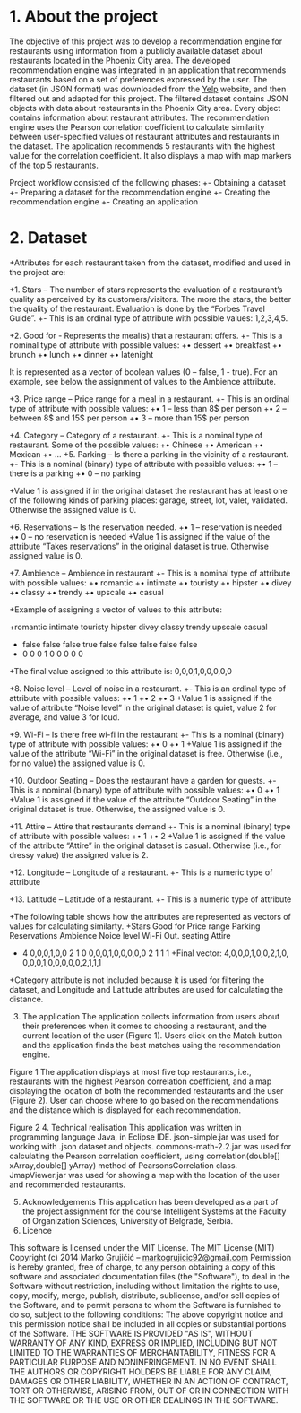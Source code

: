 
# 1. About the project
 
The objective of this project was to develop a recommendation engine for restaurants using information from a publicly available dataset about restaurants located in the Phoenix City area. The developed recommendation engine was integrated in an application that  recommends restaurants based on a set of preferences expressed by the user. 
The dataset (in JSON format) was downloaded from the [Yelp](https://www.yelp.com/dataset_challenge) website, and then filtered out and adapted for this project. The filtered dataset contains JSON objects with data about restaurants in the Phoenix City area. Every object contains information about restaurant attributes. 
The recommendation engine uses the Pearson correlation coefficient to calculate similarity between user-specified values of restaurant attributes and restaurants in the dataset. The application recommends 5 restaurants with the highest value for the correlation coefficient. It also displays a map with map markers of the top 5 restaurants. 

Project workflow consisted of the following phases:
+- Obtaining a dataset
+- Preparing a dataset for the recommendation engine 
+- Creating the recommendation engine
+- Creating an application

# 2. Dataset

+Attributes for each restaurant taken from the dataset, modified and used in the project are:

+1. Stars – The number of stars represents the evaluation of a restaurant’s quality as perceived by its customers/visitors. The more the stars, the better the quality of the restaurant. Evaluation is done by the “Forbes Travel Guide”.
+- This is an ordinal type of attribute with possible values: 1,2,3,4,5. 

+2.  Good for - Represents the meal(s) that a restaurant offers.
 +- This is a nominal type of attribute with possible values:
+•	dessert
+•	breakfast 
+•	brunch
+•	lunch
+•	dinner 
+•	latenight

It is represented as a vector of boolean values (0 – false, 1 - true). For an example, see below the assignment of values to the Ambience attribute.

+3. Price range – Price range for a meal in a restaurant.
+- This is an ordinal type of attribute with possible values:
+•	1 – less than 8$ per person
+•	2 – between 8$ and 15$ per person
+•	3 – more than 15$ per person

 +4. Category – Category of a restaurant.
+- This is a nominal type of restaurant. Some of the possible values: 
+•	Chinese
+•	American
+•	Mexican
+•	…
+5. Parking – Is there a parking in the vicinity of a restaurant.
+- This is a nominal (binary) type of attribute with possible values:
+•	1 – there is a parking
+•	0 – no parking

+Value 1 is assigned if in the original dataset the restaurant has at least one of the following kinds of parking places: garage, street, lot, valet, validated. Otherwise the assigned value is 0.

+6. Reservations – Is the reservation needed.
+•	1 – reservation is needed
+•	0 – no reservation is needed
+Value 1 is assigned  if the value of the attribute “Takes reservations” in the original dataset is true. Otherwise assigned value is 0.

+7. Ambience – Ambience in restaurant
+- This is a nominal type of attribute with possible values:
+•	romantic
+•	intimate
+•	touristy
+•	hipster
+•	divey
+•	classy
+•	trendy
+•	upscale
+•	casual

+Example of assigning a vector of values to this attribute:

+romantic	intimate	touristy	hipster	divey	classy	trendy	upscale	casual
+ false 	false	    false	    true	  false	false	  false	  false	  false
+   0	      0	        0	        1      	0    	0     	0     	0     	0

+The final value assigned to this attribute is: 0,0,0,1,0,0,0,0,0

+8. Noise level – Level of noise in a restaurant. 
+- This is an ordinal type of attribute with possible values:
+•	1
+•	2
+•	3
+Value 1 is assigned if the value of attribute “Noise level” in the original dataset is quiet, value 2 for average, and value 3 for loud.

+9. Wi-Fi – Is there free wi-fi in the restaurant
+- This is a nominal (binary) type of attribute with possible values:
+•	0
+•	1
+Value 1 is assigned if the value of the attribute “Wi-Fi” in the original dataset is free. Otherwise (i.e., for no value) the assigned value is 0.

+10. Outdoor Seating – Does the restaurant have a garden for guests.
+- This is a nominal (binary) type of attribute with possible values:
+•	0
+•	1
+Value 1 is assigned if the value of the attribute “Outdoor Seating” in the original dataset is true. Otherwise, the assigned value is 0.

+11. Attire – Attire that restaurants demand
+- This is a nominal (binary) type of attribute with possible values:
+•	1
+•	2
+Value 1 is assigned if the value of the attribute “Attire” in the original dataset is casual. Otherwise (i.e., for dressy value) the assigned value is 2.

+12. Longitude – Longitude of a restaurant.
+- This is a numeric type of attribute

+13. Latitude – Latitude of a restaurant.
+- This is a numeric type of attribute

+The following table shows how the attributes are represented as vectors of values for calculating similarty. 
+Stars	Good for	 Price range	Parking	Reservations	Ambience	     Noice level	Wi-Fi	Out. seating	Attire
+  4	 0,0,0,1,0,0	    2        	1       	0   	  0,0,0,1,0,0,0,0,0	   2	         1	     1	        1
+Final vector: 4,0,0,0,1,0,0,2,1,0, 0,0,0,1,0,0,0,0,0,2,1,1,1

+Category attribute is not included because it is used for filtering the dataset, and Longitude and Latitude attributes are used for calculating the distance.

3. The application
The application collects information from users about their preferences when it comes to choosing a restaurant, and the current location of the user (Figure 1). Users click on the Match button and the application finds the best matches using the recommendation engine.
 
Figure 1
The application displays at most five top restaurants, i.e., restaurants with the highest Pearson correlation coefficient, and a map displaying the location of both the recommended restaurants and the user (Figure 2). User can choose where to go based on the recommendations and the distance which is displayed for each recommendation.
 
Figure 2
4. Technical realisation
This application was written in programming language Java, in Eclipse IDE.
json-simple.jar was used for working with .json dataset and objects.
commons-math-2.2.jar was used for calculating the Pearson correlation coefficient, using correlation(double[] xArray,double[] yArray) method of PearsonsCorrelation class.
JmapViewer.jar was used for showing a map with the location of the user and recommended restaurants. 

5. Acknowledgements
This application has been developed as a part of the project assignment for the course Intelligent Systems at the Faculty of Organization Sciences, University of Belgrade, Serbia.
6. Licence

This software is licensed under the MIT License.
The MIT License (MIT)
Copyright (c) 2014 Marko Grujičić – markogrujicic92@gmail.com
Permission is hereby granted, free of charge, to any person obtaining a copy of this software and associated documentation files (the "Software"), to deal in the Software without restriction, including without limitation the rights to use, copy, modify, merge, publish, distribute, sublicense, and/or sell copies of the Software, and to permit persons to whom the Software is furnished to do so, subject to the following conditions:
The above copyright notice and this permission notice shall be included in all copies or substantial portions of the Software.
THE SOFTWARE IS PROVIDED "AS IS", WITHOUT WARRANTY OF ANY KIND, EXPRESS OR IMPLIED, INCLUDING BUT NOT LIMITED TO THE WARRANTIES OF MERCHANTABILITY, FITNESS FOR A PARTICULAR PURPOSE AND NONINFRINGEMENT. IN NO EVENT SHALL THE AUTHORS OR COPYRIGHT HOLDERS BE LIABLE FOR ANY CLAIM, DAMAGES OR OTHER LIABILITY, WHETHER IN AN ACTION OF CONTRACT, TORT OR OTHERWISE, ARISING FROM, OUT OF OR IN CONNECTION WITH THE SOFTWARE OR THE USE OR OTHER DEALINGS IN THE SOFTWARE.

